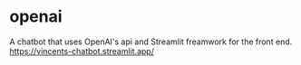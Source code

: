 # openai

A chatbot that uses OpenAI's api and Streamlit freamwork for the front end.
https://vincents-chatbot.streamlit.app/
